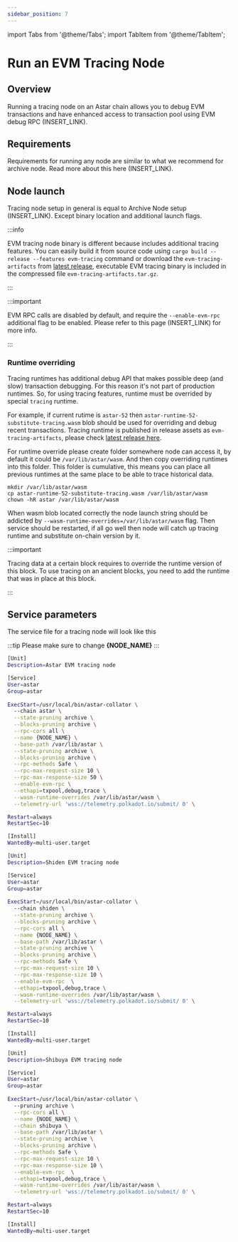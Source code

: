 ```yaml
---
sidebar_position: 7
---
```


import Tabs from '@theme/Tabs';
import TabItem from '@theme/TabItem';

# Run an EVM Tracing Node

## Overview

Running a tracing node on an Astar chain allows you to debug EVM transactions and have enhanced access to transaction pool using EVM debug RPC (INSERT_LINK).

## Requirements

Requirements for running any node are similar to what we recommend for archive node. Read more about this here (INSERT_LINK).


## Node launch 

Tracing node setup in general is equal to Archive Node setup (INSERT_LINK). Except binary location and additional launch flags.

:::info 

EVM tracing node binary is different because includes additional tracing features. You can easily build it from source code using `cargo build --release --features evm-tracing` command or download the `evm-tracing-artifacts` from [latest release](https://github.com/AstarNetwork/Astar/releases/latest), executable EVM tracing binary is included in the compressed file `evm-tracing-artifacts.tar.gz`.

:::

:::important

EVM RPC calls are disabled by default, and require the `--enable-evm-rpc` additional flag to be enabled. Please refer to this page (INSERT_LINK) for more info.

:::

### Runtime overriding

Tracing runtimes has additional debug API that makes possible deep (and slow) transaction debugging. For this reason it's not part of production runtimes. So, for using tracing features, runtime must be overrided by special `tracing` runtime.

For example, if current rutime is `astar-52` then `astar-runtime-52-substitute-tracing.wasm` blob should be used for overriding and debug recent transactions. Tracing runtime is published in release assets as `evm-tracing-artifacts`, please check [latest release here](https://github.com/AstarNetwork/Astar/releases/latest). 

For runtime override please create folder somewhere node can access it, by default it could be `/var/lib/astar/wasm`. And then copy overriding runtimes into this folder.
This folder is cumulative, this means you can place all previous runtimes at the same place to be able to trace historical data.

```
mkdir /var/lib/astar/wasm
cp astar-runtime-52-substitute-tracing.wasm /var/lib/astar/wasm
chown -hR astar /var/lib/astar/wasm
```

When wasm blob located correctly the node launch string should be addicted by `--wasm-runtime-overrides=/var/lib/astar/wasm` flag. Then service should be restarted, if all go well then node will catch up tracing runtime and substitute on-chain version by it.

:::important

Tracing data at a certain block requires to override the runtime version of this block. 
To use tracing on an ancient blocks, you need to add the runtime that was in place at this block.

:::

## Service parameters

The service file for a tracing node will look like this

:::tip
Please make sure to change **{NODE_NAME}**
:::

<Tabs>
<TabItem value="astar" label="Astar" default>

```sh
[Unit]
Description=Astar EVM tracing node

[Service]
User=astar
Group=astar
  
ExecStart=/usr/local/bin/astar-collator \
  --chain astar \
  --state-pruning archive \
  --blocks-pruning archive \
  --rpc-cors all \
  --name {NODE_NAME} \
  --base-path /var/lib/astar \
  --state-pruning archive \
  --blocks-pruning archive \
  --rpc-methods Safe \
  --rpc-max-request-size 10 \
  --rpc-max-response-size 50 \
  --enable-evm-rpc \
  --ethapi=txpool,debug,trace \
  --wasm-runtime-overrides /var/lib/astar/wasm \
  --telemetry-url 'wss://telemetry.polkadot.io/submit/ 0' \

Restart=always
RestartSec=10

[Install]
WantedBy=multi-user.target
```

</TabItem>
<TabItem value="shiden" label="Shiden" default>

```sh
[Unit]
Description=Shiden EVM tracing node

[Service]
User=astar
Group=astar
  
ExecStart=/usr/local/bin/astar-collator \
  --chain shiden \
  --state-pruning archive \
  --blocks-pruning archive \
  --rpc-cors all \
  --name {NODE_NAME} \
  --base-path /var/lib/astar \
  --state-pruning archive \
  --blocks-pruning archive \
  --rpc-methods Safe \
  --rpc-max-request-size 10 \
  --rpc-max-response-size 10 \
  --enable-evm-rpc  \
  --ethapi=txpool,debug,trace \
  --wasm-runtime-overrides /var/lib/astar/wasm \
  --telemetry-url 'wss://telemetry.polkadot.io/submit/ 0' \

Restart=always
RestartSec=10

[Install]
WantedBy=multi-user.target
```

</TabItem>
<TabItem value="shibuya" label="Shibuya" default>

```sh
[Unit]
Description=Shibuya EVM tracing node

[Service]
User=astar
Group=astar
  
ExecStart=/usr/local/bin/astar-collator \
  --pruning archive \
  --rpc-cors all \
  --name {NODE_NAME} \
  --chain shibuya \
  --base-path /var/lib/astar \
  --state-pruning archive \
  --blocks-pruning archive \
  --rpc-methods Safe \
  --rpc-max-request-size 10 \
  --rpc-max-response-size 10 \
  --enable-evm-rpc  \
  --ethapi=txpool,debug,trace \
  --wasm-runtime-overrides /var/lib/astar/wasm \
  --telemetry-url 'wss://telemetry.polkadot.io/submit/ 0' \

Restart=always
RestartSec=10

[Install]
WantedBy=multi-user.target
```

</TabItem>
</Tabs>
